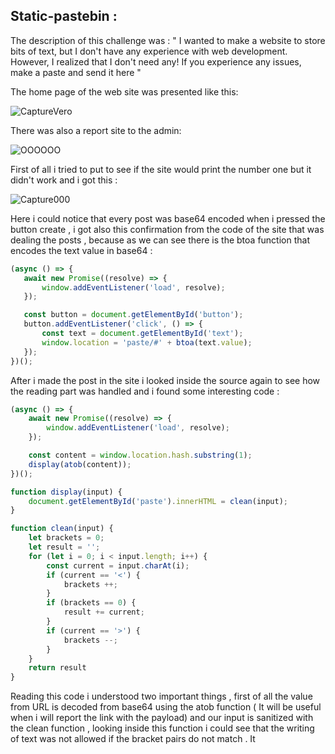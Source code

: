 ## Static-pastebin :

The description of this challenge was : " I wanted to make a website to store bits of text, but I don't have any experience with web development. However, I realized that I don't need any! If you experience any issues, make a paste and send it here "

The home page of the web site was presented like this:

![CaptureVero](https://user-images.githubusercontent.com/59454895/85900597-63acc800-b800-11ea-81fa-4d3b209847fa.PNG)

There was also a report site to the admin:

![OOOOOO](https://user-images.githubusercontent.com/59454895/85901979-344b8a80-b803-11ea-9027-8e13f90dacdc.PNG)


First of all i tried to put <script>alert(1);</script> to see if the site would print the number one but it didn't work and i got this :

![Capture000](https://user-images.githubusercontent.com/59454895/85898838-49251f80-b7fd-11ea-85b8-91c018a2c048.PNG)

 Here i could notice that every post was base64 encoded when i pressed the button create , i got also this confirmation from the code of the site that was dealing the posts , because as we can see there is the btoa function that encodes the text value in base64 :
 
 ```javascript
 (async () => {
    await new Promise((resolve) => {
        window.addEventListener('load', resolve);
    });

    const button = document.getElementById('button');
    button.addEventListener('click', () => {
        const text = document.getElementById('text');
        window.location = 'paste/#' + btoa(text.value);
    });
})();
```

After i made the post in the site i looked inside the source again to see how the reading part was handled  and i found some interesting code :
```javascript
(async () => {
    await new Promise((resolve) => {
        window.addEventListener('load', resolve);
    });

    const content = window.location.hash.substring(1);
    display(atob(content));
})();

function display(input) {
    document.getElementById('paste').innerHTML = clean(input);
}

function clean(input) {
    let brackets = 0;
    let result = '';
    for (let i = 0; i < input.length; i++) {
        const current = input.charAt(i);
        if (current == '<') {
            brackets ++;
        }
        if (brackets == 0) {
            result += current;
        }
        if (current == '>') {
            brackets --;
        }
    }
    return result
}

```
Reading this code i understood two important things , first of all the value from URL is decoded from base64 using the atob function ( It will be useful when i will report the link with the payload) and our input is sanitized with the clean function , looking inside this function i could see that the writing of text was not allowed if the bracket pairs do not match . It 
